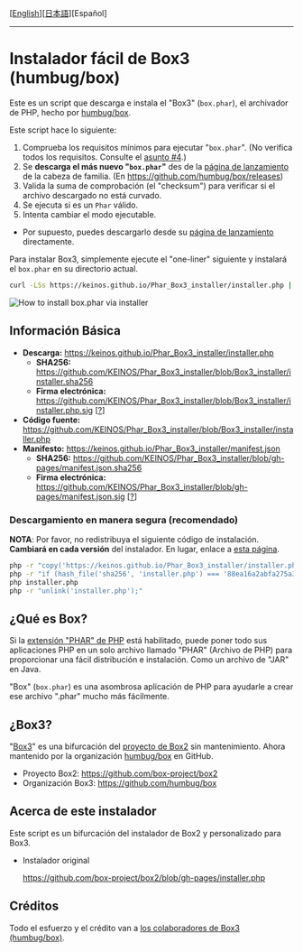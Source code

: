 [[English](README.md)][[日本語](README_JA.md)][Español]

---

# Instalador fácil de Box3 (humbug/box)

Este es un script que descarga e instala el "Box3" (`box.phar`), el archivador de PHP, hecho por [humbug/box](https://github.com/humbug/box).

Este script hace lo siguiente:

1. Comprueba los requisitos mínimos para ejecutar "`box.phar`". (No verifica todos los requisitos. Consulte el [asunto #4](https://github.com/KEINOS/Phar_Box3_installer/issues/4).)
2. Se **descarga el más nuevo "`box.phar`"** des de la [página de lanzamiento](https://github.com/humbug/box/releases) de la cabeza de familia. (En https://github.com/humbug/box/releases)
3. Valida la suma de comprobación (el "checksum") para verificar si el archivo descargado no está curvado.
4. Se ejecuta si es un `Phar` válido.
5. Intenta cambiar el modo ejecutable.

- Por supuesto, puedes descargarlo desde su [página de lanzamiento](https://github.com/humbug/box/releases) directamente.

Para instalar Box3, simplemente ejecute el "one-liner" siguiente y instalará el `box.phar` en su directorio actual.

```bash
curl -LSs https://keinos.github.io/Phar_Box3_installer/installer.php | php
```

![How to install box.phar via installer](https://keinos.github.io/Phar_Box3_installer/img/howto-install-20180427-0730.gif)

## Información Básica

- **Descarga:** https://keinos.github.io/Phar_Box3_installer/installer.php
    - **SHA256:** https://github.com/KEINOS/Phar_Box3_installer/blob/Box3_installer/installer.sha256
    - **Firma electrónica:** https://github.com/KEINOS/Phar_Box3_installer/blob/Box3_installer/installer.php.sig [[?](https://github.com/KEINOS/Phar_Box3_installer/blob/Box3_installer/HowToVerifySignature.md)]
- **Código fuente:** https://github.com/KEINOS/Phar_Box3_installer/blob/Box3_installer/installer.php
- **Manifesto:** https://keinos.github.io/Phar_Box3_installer/manifest.json
    - **SHA256:** https://github.com/KEINOS/Phar_Box3_installer/blob/gh-pages/manifest.json.sha256
    - **Firma electrónica:** https://github.com/KEINOS/Phar_Box3_installer/blob/gh-pages/manifest.json.sig [[?](https://github.com/KEINOS/Phar_Box3_installer/blob/Box3_installer/HowToVerifySignature.md)]

### Descargamiento en manera segura (recomendado)

**NOTA**: Por favor, no redistribuya el siguiente código de instalación. **Cambiará en cada versión** del instalador. En lugar, enlace a [esta página](https://github.com/KEINOS/Phar_Box3_installer/blob/Box3_installer/README_ES.md).

```bash
php -r "copy('https://keinos.github.io/Phar_Box3_installer/installer.php', 'installer.php');"
php -r "if (hash_file('sha256', 'installer.php') === '88ea16a2abfa275a380d61d785108ddefa6e6fd869b92e23f494316d250360c8') { echo 'Installer verified'; } else { echo 'Installer corrupt'; unlink('installer.php'); } echo PHP_EOL;"
php installer.php
php -r "unlink('installer.php');"
```

## ¿Qué es Box?

Si la [extensión "PHAR" de PHP](http://php.net/manual/es/intro.phar.php) está habilitado, puede poner todo sus aplicaciones PHP en un solo archivo llamado "PHAR" (Archivo de PHP) para proporcionar una fácil distribución e instalación. Como un archivo de "JAR" en Java.

"Box" (`box.phar`) es una asombrosa aplicación de PHP para ayudarle a crear ese archivo ".phar" mucho más fácilmente.

## ¿Box3?

"[Box3](https://github.com/humbug/box)" es una bifurcación del [proyecto de Box2](https://github.com/box-project/box2) sin mantenimiento. Ahora mantenido por la organización [humbug/box](https://github.com/humbug) en GitHub.

- Proyecto Box2: https://github.com/box-project/box2
- Organización Box3: https://github.com/humbug/box

## Acerca de este instalador

Este script es un bifurcación del instalador de Box2 y personalizado para Box3.

- Instalador original

    https://github.com/box-project/box2/blob/gh-pages/installer.php

## Créditos

Todo el esfuerzo y el crédito van a [los colaboradores de Box3 (humbug/box)](https://github.com/humbug/box).


